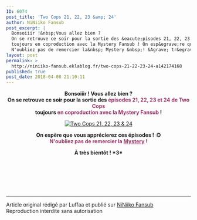 ```yaml
---
ID: 6074
post_title: 'Two Cops 21, 22, 23 &amp; 24'
author: NiNiiko Fansub
post_excerpt: |
  Bonsoiiir !&nbsp;Vous allez bien ?
  On se retrouve ce soir pour la sortie des &eacute;pisodes 21, 22, 23 et 24 de Two Cops
  toujours en coproduction avec la Mystery Fansub ! On esp&egrave;re que vous appr&eacute;cierez ces &eacute;pisodes ! :D
  N'oubliez pas de remercier la&nbsp; Mystery &nbsp;! &Agrave; tr&egrave;s bient&ocirc;t ! *3* &nbsp;...
layout: post
permalink: >
  http://niniiko-fansub.eklablog.fr/two-cops-21-22-23-24-a142174168
published: true
post_date: 2018-04-08 21:10:11
---
```

<p style="text-align: center;"><strong>Bonsoiiir !&nbsp;Vous allez bien ?</strong><br/><strong>On se retrouve ce soir pour la sortie des <span style="color: #993366;">&eacute;pisodes 21, 22, 23 et 24 de Two Cops</span></strong><br/><strong>toujours <span style="color: #993366;">en coproduction avec la Mystery Fansub</span> !</strong></p>
<p style="text-align: center;"><a href="http://niniiko-fansub.eklablog.fr/two-cops-vostfr-a132619460"><img src="https://united-subs.dearclouds.com/wp-content/uploads/2018/05/d57570d1b9d709217b5a9af6dba3cb2a.jpg" alt="Two Cops 21, 22, 23 &amp; 24"/></a></p>
<p style="text-align: center;"><strong>On esp&egrave;re que vous appr&eacute;cierez ces &eacute;pisodes ! :D<br/><span style="color: #993366;">N'oubliez pas de remercier la&nbsp;<a style="color: #993366;" href="http://mysteryfansub.eklablog.com/" >Mystery</a>&nbsp;!</span></strong></p>
<p style="text-align: center;"><strong>&Agrave; tr&egrave;s bient&ocirc;t ! *3*</strong></p>
<p style="text-align: center;">&nbsp;</p><br /><br /><br /><hr />Article original rédigé par Luffaa et publié sur <a href="http://niniiko-fansub.eklablog.fr/">NiNiiko Fansub</a> <br /> Reproduction interdite sans autorisation